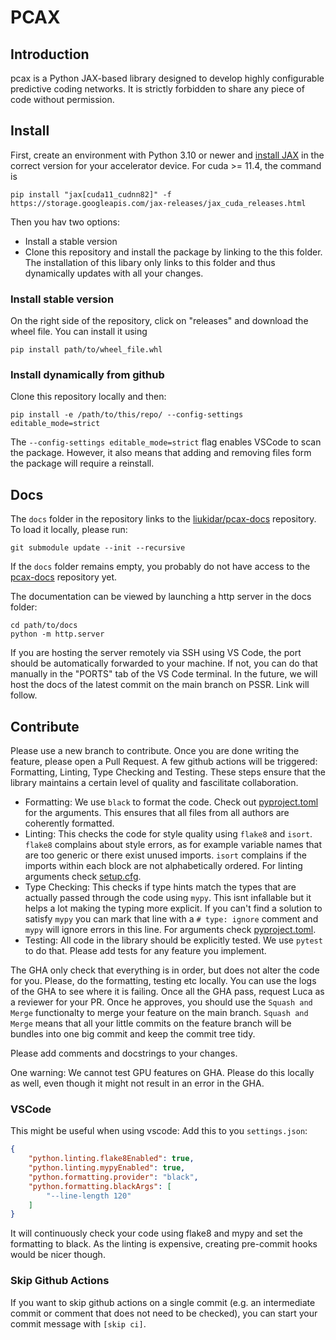 # PCAX

## Introduction

pcax is a Python JAX-based library designed to develop highly configurable predictive coding networks. It is strictly forbidden to share any piece of code without permission.

## Install

First, create an environment with Python 3.10 or newer and [install JAX](https://github.com/google/jax#installation) in the correct version for your accelerator device. For cuda >= 11.4, the command is

```shell
pip install "jax[cuda11_cudnn82]" -f https://storage.googleapis.com/jax-releases/jax_cuda_releases.html
```

Then you hav two options:

- Install a stable version
- Clone this repository and install the package by linking to the this folder. The installation of this libary only links to this folder and thus dynamically updates with all your changes.

### Install stable version

On the right side of the repository, click on "releases" and download the wheel file. You can install it using

```shell
pip install path/to/wheel_file.whl
```

### Install dynamically from github

Clone this repository locally and then:

```shell
pip install -e /path/to/this/repo/ --config-settings editable_mode=strict
```

The `--config-settings editable_mode=strict` flag enables VSCode to scan the package. However, it also means that adding and removing files form the package will require a reinstall.

## Docs

The `docs` folder in the repository links to the [liukidar/pcax-docs](https://github.com/liukidar/pcax-docs) repository. To load it locally, please run:

```shell
git submodule update --init --recursive
```

If the `docs` folder remains empty, you probably do not have access to the [pcax-docs](https://github.com/liukidar/pcax-docs) repository yet.

The documentation can be viewed by launching a http server in the docs folder:

```shell
cd path/to/docs
python -m http.server
```

If you are hosting the server remotely via SSH using VS Code, the port should be automatically forwarded to your machine. If not, you can do that manually in the "PORTS" tab of the VS Code terminal.
In the future, we will host the docs of the latest commit on the main branch on PSSR. Link will follow.

## Contribute

Please use a new branch to contribute. Once you are done writing the feature, please open a Pull Request. A few github actions will be triggered: Formatting, Linting, Type Checking and Testing. These steps ensure that the library maintains a certain level of quality and fascilitate collaboration.

- Formatting: We use `black` to format the code. Check out [pyproject.toml](pyproject.toml) for the arguments. This ensures that all files from all authors are coherently formatted.
- Linting: This checks the code for style quality using `flake8` and `isort`. `flake8` complains about style errors, as for example variable names that are too generic or there exist unused imports. `isort` complains if the imports within each block are not alphabetically ordered. For linting arguments check [setup.cfg](setup.cfg).
- Type Checking: This checks if type hints match the types that are actually passed through the code using `mypy`. This isnt infallable but it helps a lot making the typing more explicit. If you can't find a solution to satisfy `mypy` you can mark that line with a `# type: ignore` comment and `mypy` will ignore errors in this line. For arguments check [pyproject.toml](pyproject.toml).
- Testing: All code in the library should be explicitly tested. We use `pytest` to do that. Please add tests for any feature you implement.

The GHA only check that everything is in order, but does not alter the code for you. Please, do the formatting, testing etc locally. You can use the logs of the GHA to see where it is failing. Once all the GHA pass, request Luca as a reviewer for your PR. Once he approves, you should use the `Squash and Merge` functionalty to merge your feature on the main branch. `Squash and Merge` means that all your little commits on the feature branch will be bundles into one big commit and keep the commit tree tidy.

Please add comments and docstrings to your changes.

One warning: We cannot test GPU features on GHA. Please do this locally as well, even though it might not result in an error in the GHA.

### VSCode

This might be useful when using vscode:
Add this to you `settings.json`:

```json
{
    "python.linting.flake8Enabled": true,
    "python.linting.mypyEnabled": true,
    "python.formatting.provider": "black",
    "python.formatting.blackArgs": [
        "--line-length 120"
    ]
}
```

It will continuously check your code using flake8 and mypy and set the formatting to black. As the linting is expensive, creating pre-commit hooks would be nicer though.

### Skip Github Actions

If you want to skip github actions on a single commit (e.g. an intermediate commit or comment that does not need to be checked), you can start your commit message with `[skip ci]`.
